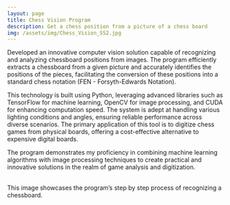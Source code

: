 ```yaml
---
layout: page
title: Chess Vision Program
description: Get a chess position from a picture of a chess board
img: /assets/img/Chess_Vision_SS2.jpg
---
```


Developed an innovative computer vision solution capable of recognizing and analyzing chessboard positions from images. The program efficiently extracts a chessboard from a given picture and accurately identifies the positions of the pieces, facilitating the conversion of these positions into a standard chess notation (FEN - Forsyth-Edwards Notation).

This technology is built using Python, leveraging advanced libraries such as TensorFlow for machine learning, OpenCV for image processing, and CUDA for enhancing computation speed. The system is adept at handling various lighting conditions and angles, ensuring reliable performance across diverse scenarios. The primary application of this tool is to digitize chess games from physical boards, offering a cost-effective alternative to expensive digital boards.

The program demonstrates my proficiency in combining machine learning algorithms with image processing techniques to create practical and innovative solutions in the realm of game analysis and digitization.

<div class="img_row">
    <img class="col one left" src="{{ site.baseurl }}/assets/img/Chess_Vision_SS1.jpg" alt="" title="example image"/>
    <img class="col one left" src="{{ site.baseurl }}/assets/img/Chess_Vision_SS2.jpg" alt="" title="example image"/>
        <img class="col one left" src="{{ site.baseurl }}/assets/img/Chess_Vision_SS3.jpg" alt="" title="example image"/>
    <img class="col one left" src="{{ site.baseurl }}/assets/img/Chess_Vision_SS4.jpg" alt="" title="example image"/>
</div>
<div class="col three caption">
    This image showcases the program’s step by step process of recognizing a chessboard.
</div>

<br/><br/>
